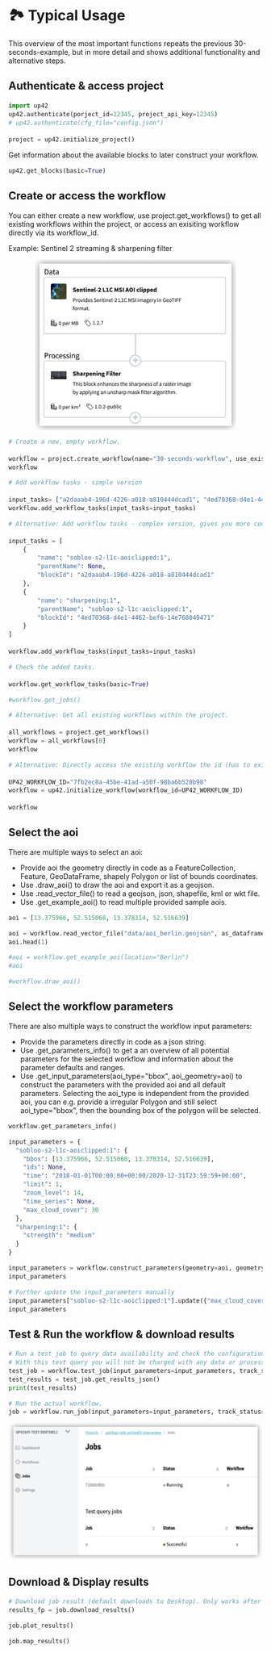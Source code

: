 # :national_park: Typical Usage

This overview of the most important functions repeats the previous 30-seconds-example, but in more detail and shows additional functionality and alternative steps.

## Authenticate & access project


```python
import up42
up42.authenticate(porject_id=12345, project_api_key=12345)
# up42.authenticate(cfg_file="config.json")

project = up42.initialize_project()
```

Get information about the available blocks to later construct your workflow.


```python
up42.get_blocks(basic=True)
```

## Create or access the workflow
You can either create a new workflow, use project.get_workflows() to get all existing workflows within the project, or access an exisiting workflow directly via its workflow_id.

Example: Sentinel 2 streaming & sharpening filter

<p align="center">
    <img src="_assets/workflow.png" width="400" align="center">
</p>


```python
# Create a new, empty workflow.

workflow = project.create_workflow(name="30-seconds-workflow", use_existing=False)
workflow
```


```python
# Add workflow tasks - simple version

input_tasks= ["a2daaab4-196d-4226-a018-a810444dcad1", "4ed70368-d4e1-4462-bef6-14e768049471"]
workflow.add_workflow_tasks(input_tasks=input_tasks)
```


```python
# Alternative: Add workflow tasks - complex version, gives you more control about the block connections.

input_tasks = [
    {
        "name": "sobloo-s2-l1c-aoiclipped:1",
        "parentName": None,
        "blockId": "a2daaab4-196d-4226-a018-a810444dcad1"
    },
    {
        "name": "sharpening:1",
        "parentName": "sobloo-s2-l1c-aoiclipped:1",
        "blockId": "4ed70368-d4e1-4462-bef6-14e768049471"
    }
]

workflow.add_workflow_tasks(input_tasks=input_tasks)
```


```python
# Check the added tasks.

workflow.get_workflow_tasks(basic=True)
```


```python
#workflow.get_jobs()
```


```python
# Alternative: Get all existing workflows within the project.

all_workflows = project.get_workflows()
workflow = all_workflows[0]
workflow
```


```python
# Alternative: Directly access the existing workflow the id (has to exist within the accessed project).

UP42_WORKFLOW_ID="7fb2ec8a-45be-41ad-a50f-98ba6b528b98"
workflow = up42.initialize_workflow(workflow_id=UP42_WORKFLOW_ID)

workflow
```

## Select the aoi

There are multiple ways to select an aoi:  
- Provide aoi the geometry directly in code as a FeatureCollection, Feature, GeoDataFrame, shapely Polygon or list of bounds coordinates.  
- Use .draw_aoi() to draw the aoi and export it as a geojson.  
- Use .read_vector_file() to read a geojson, json, shapefile, kml or wkt file.  
- Use .get_example_aoi() to read multiple provided sample aois.  


```python
aoi = [13.375966, 52.515068, 13.378314, 52.516639]
```


```python
aoi = workflow.read_vector_file("data/aoi_berlin.geojson", as_dataframe=True)
aoi.head(1)
```


```python
#aoi = workflow.get_example_aoi(location="Berlin")
#aoi
```


```python
#workflow.draw_aoi()
```

## Select the workflow parameters

There are also multiple ways to construct the workflow input parameters:  
- Provide the parameters directly in code as a json string.  
- Use .get_parameters_info() to get a an overview of all potential parameters for the 
selected workflow and information about the parameter defaults and ranges.   
- Use .get_input_parameters(aoi_type="bbox", aoi_geometry=aoi) to construct the parameters 
with the provided aoi and all default parameters. Selecting the aoi_type is independent 
from the provided aoi, you can e.g. provide a irregular Polygon and still select aoi_type="bbox", 
then the bounding box of the polygon will be selected.  


```python
workflow.get_parameters_info()
```


```python
input_parameters = {
  "sobloo-s2-l1c-aoiclipped:1": {
    "bbox": [13.375966, 52.515068, 13.378314, 52.516639],
    "ids": None,
    "time": "2018-01-01T00:00:00+00:00/2020-12-31T23:59:59+00:00",
    "limit": 1,
    "zoom_level": 14,
    "time_series": None,
    "max_cloud_cover": 30
  },
  "sharpening:1": {
    "strength": "medium"
  }
}
```


```python
input_parameters = workflow.construct_parameters(geometry=aoi, geometry_operation="bbox", limit=1)
input_parameters
```


```python
# Further update the input_parameters manually
input_parameters["sobloo-s2-l1c-aoiclipped:1"].update({"max_cloud_cover":60})
input_parameters
```



## Test & Run the workflow & download results

```python
# Run a test job to query data availability and check the configuration.
# With this test query you will not be charged with any data or processing credits, but have a preview of the job result.
test_job = workflow.test_job(input_parameters=input_parameters, track_status=True)
test_results = test_job.get_results_json()
print(test_results)
```


```python
# Run the actual workflow.
job = workflow.run_job(input_parameters=input_parameters, track_status=True)
```

<p align="center">
    <img src="_assets/job_running.png" width="700">
</p>

## Download & Display results


```python
# Download job result (default downloads to Desktop). Only works after download is finished.
results_fp = job.download_results()
```


```python
job.plot_results()
```


```python
job.map_results()
```


```python

```

